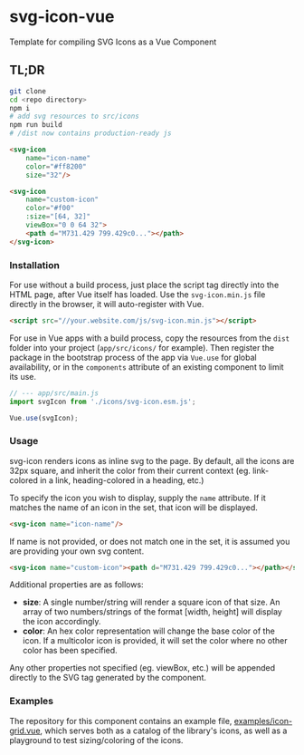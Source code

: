 # svg-icon-vue

Template for compiling SVG Icons as a Vue Component

## TL;DR
```bash
git clone
cd <repo directory>
npm i
# add svg resources to src/icons
npm run build
# /dist now contains production-ready js
```

```html
<svg-icon
	name="icon-name"
	color="#ff8200"
	size="32"/>

<svg-icon
	name="custom-icon"
	color="#f00"
	:size="[64, 32]"
	viewBox="0 0 64 32">
	<path d="M731.429 799.429c0..."></path>
</svg-icon>
```

### Installation

For use without a build process, just place the script tag directly into the HTML page, after Vue itself has loaded. Use the `svg-icon.min.js` file directly in the browser, it will auto-register with Vue.

```html
<script src="//your.website.com/js/svg-icon.min.js"></script>
```

For use in Vue apps with a build process, copy the resources from the `dist` folder into your project (`app/src/icons/` for example). Then register the package in the bootstrap process of the app via `Vue.use` for global availability, or in the `components` attribute of an existing component to limit its use.

```javascript
// --- app/src/main.js
import svgIcon from './icons/svg-icon.esm.js';

Vue.use(svgIcon);
```

### Usage

svg-icon renders icons as inline svg to the page. By default, all the icons are 32px square, and inherit the color from their current context (eg. link-colored in a link, heading-colored in a heading, etc.)

To specify the icon you wish to display, supply the `name` attribute. If it matches the name of an icon in the set, that icon will be displayed.

```html
<svg-icon name="icon-name"/>
```

If name is not provided, or does not match one in the set, it is assumed you are providing your own svg content.

```html
<svg-icon name="custom-icon"><path d="M731.429 799.429c0..."></path></svg-icon>
```

Additional properties are as follows:

* **size**: A single number/string will render a square icon of that size. An array of two numbers/strings of the format [width, height] will display the icon accordingly.
* **color**: An hex color representation will change the base color of the icon. If a multicolor icon is provided, it will set the color where no other color has been specified.

Any other properties not specified (eg. viewBox, etc.) will be appended directly to the SVG tag generated by the component.

### Examples

The repository for this component contains an example file, [examples/icon-grid.vue](https://github.com/team-innovation/svg-icon-vue/blob/master/examples/icon-grid.vue), which serves both as a catalog of the library's icons, as well as a playground to test sizing/coloring of the icons.

